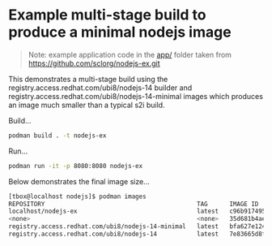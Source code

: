 # Example multi-stage build to produce a minimal nodejs image

> Note: example application code in the [app/](./app/) folder taken from <https://github.com/sclorg/nodejs-ex.git>

This demonstrates a multi-stage build using the registry.access.redhat.com/ubi8/nodejs-14 builder and registry.access.redhat.com/ubi8/nodejs-14-minimal images which produces an image much smaller than a typical s2i build.

Build...

```sh
podman build . -t nodejs-ex
```

Run...

```sh
podman run -it -p 8080:8080 nodejs-ex
```

Below demonstrates the final image size...

```sh
[tbox@localhost nodejs]$ podman images
REPOSITORY                                          TAG      IMAGE ID       CREATED              SIZE
localhost/nodejs-ex                                 latest   c96b917495ae   About a minute ago   220 MB
<none>                                              <none>   35d681b4ae9d   2 minutes ago        640 MB
registry.access.redhat.com/ubi8/nodejs-14-minimal   latest   bfa627e124e9   5 weeks ago          203 MB
registry.access.redhat.com/ubi8/nodejs-14           latest   7e83665d8f0d   5 weeks ago          632 MB
```
